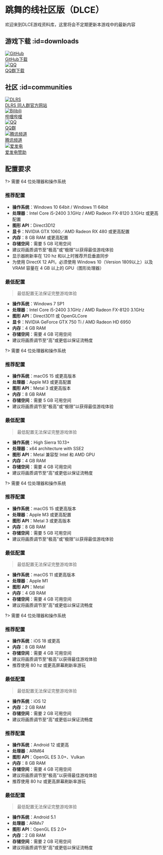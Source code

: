 # 跳舞的线社区版（DLCE）

欢迎来到DLCE游戏资料库，这里将会不定期更新本游戏中的最新内容

## 游戏下载 :id=downloads

<div class="icon-grid">
  <a class="icon-grid-group" href="https://github.com/DL-Community/DancingLine-CommunityEdition" target="_blank">
    <div class="icon-grid-item">
      <img class="icon-grid-img" src="/lib/img/github-mark.png" alt="GitHub">
      <div class="icon-grid-label">GitHub下载</div>
    </div>
  </a>

  <a class="icon-grid-group" href="#/dlce-group/about">
    <div class="icon-grid-item">
      <img class="icon-grid-img" src="/lib/img/qq.png" alt="QQ">
      <div class="icon-grid-label">QQ群下载</div>
    </div>
  </a>
</div>

## 社区 :id=communities

<div class="icon-grid">
  <a class="icon-grid-group" href="https://chinadlrs.com/app/?id=25" target="_blank">
    <div class="icon-grid-item">
          <img class="icon-grid-img" src="/lib/img/dlrs.png" alt="DLRS">
          <div class="icon-grid-label">DLRS 同人群官方网站</div>
    </div>
  </a>

  <a class="icon-grid-group" href="https://space.bilibili.com/187016314" target="_blank">
    <div class="icon-grid-item">
      <img class="icon-grid-img" src="/lib/img/bili.png" alt="Bilibili">
      <div class="icon-grid-label">哔哩哔哩</div>
    </div>
  </a>

  <a class="icon-grid-group" href="#/dlce-group/about">
    <div class="icon-grid-item">
      <img class="icon-grid-img" src="/lib/img/qq.png" alt="QQ">
      <div class="icon-grid-label">QQ群</div>
    </div>
  </a>

  <a class="icon-grid-group" href="https://pd.qq.com/s/2njtk4vj2" target="_blank">
    <div class="icon-grid-item">
      <img class="icon-grid-img" src="/lib/img/qq-channel.png" alt="腾讯频道">
      <div class="icon-grid-label">腾讯频道</div>
    </div>
  </a>

  <a class="icon-grid-group" href="https://afdian.com/a/fengyanDL" target="_blank">
    <div class="icon-grid-item">
      <img class="icon-grid-img" src="/lib/img/afdian.png" alt="爱发电">
      <div class="icon-grid-label">爱发电赞助</div>
    </div>
  </a>
</div>

## 配置要求

<!-- tabs:start -->

<!-- tab:Windows -->

?> 需要 64 位处理器和操作系统
### 推荐配置
- **操作系统**：Windows 10 64bit / Windows 11 64bit
- **处理器**：Intel Core i5-2400 3.1GHz / AMD Radeon FX-8120 3.1GHz 或更高配置
- **图形 API**：Direct3D12
- **显卡**：NVIDIA GTX 1060／AMD Radeon RX 480 或更高配置
- **内存**：8 GB RAM 或更高配置
- **存储空间**：需要 5 GB 可用空间
- 建议将画质调节至“极高”或“极限”以获得最佳游戏体验
- 显示器刷新率在 120 hz 和以上时推荐开启垂直同步
- 为使用 DirectX 12 API，必须使用 Windows 10（Version 1809以上）以及 VRAM 容量在 4 GB 以上的 GPU（图形处理器）

### 最低配置
> 最低配置无法保证完整游戏体验
- **操作系统**：Windows 7 SP1
- **处理器**：Intel Core i5-2400 3.1GHz / AMD Radeon FX-8120 3.1GHz
- **图形 API**：Direct3D11 或 OpenGLCore
- **显卡**：NVIDIA GeForce GTX 750 Ti / AMD Radeon HD 6950
- **内存**：4 GB RAM
- **存储空间**：需要 4 GB 可用空间
- 建议将画质调节至“高”或更低以保证流畅度

<!-- tab:macOS -->

?> 需要 64 位处理器和操作系统
### 推荐配置
- **操作系统**：macOS 15 或更高版本
- **处理器**：Apple M3 或更高配置
- **图形 API**：Metal 3 或更高版本
- **内存**：8 GB RAM
- **存储空间**：需要 5 GB 可用空间
- 建议将画质调节至“极高”或“极限”以获得最佳游戏体验

### 最低配置
> 最低配置无法保证完整游戏体验
- **操作系统**：High Sierra 10.13+
- **处理器**：x64 architecture with SSE2
- **图形 API**：Metal 兼容型 Intel 和 AMD GPU
- **内存**：4 GB RAM
- **存储空间**：需要 4 GB 可用空间
- 建议将画质调节至“高”或更低以保证流畅度

<!-- tab:iOS on Mac -->

?> 需要 64 位处理器和操作系统
### 推荐配置
- **操作系统**：macOS 15 或更高版本
- **处理器**：Apple M3 或更高配置
- **图形 API**：Metal 3 或更高版本
- **内存**：8 GB RAM
- **存储空间**：需要 5 GB 可用空间
- 建议将画质调节至“极高”或“极限”以获得最佳游戏体验

### 最低配置
> 最低配置无法保证完整游戏体验
- **操作系统**：macOS 11 或更高版本
- **处理器**：Apple M1
- **图形 API**：Metal
- **内存**：4 GB RAM
- **存储空间**：需要 4 GB 可用空间
- 建议将画质调节至“高”或更低以保证流畅度

<!-- tab:iOS -->

?> 需要 64 位处理器和操作系统
### 推荐配置
- **操作系统**：iOS 18 或更高
- **内存**：8 GB RAM
- **存储空间**：需要 4 GB 可用空间
- 建议将画质调节至“极高”以获得最佳游戏体验
- 推荐使用 80 hz 或更高屏幕刷新率游玩

### 最低配置
> 最低配置无法保证完整游戏体验
- **操作系统**：iOS 12
- **内存**：2 GB RAM
- **存储空间**：需要 2 GB 可用空间
- 建议将画质调节至“高”或更低以保证流畅度

<!-- tab:Android -->

### 推荐配置
- **操作系统**：Android 12 或更高
- **处理器**：ARM64
- **图形 API**：OpenGL ES 3.0+、Vulkan
- **内存**：8 GB RAM
- **存储空间**：需要 4 GB 可用空间
- 建议将画质调节至“极高”以获得最佳游戏体验
- 推荐使用 80 hz 或更高屏幕刷新率游玩

### 最低配置
> 最低配置无法保证完整游戏体验
- **操作系统**：Android 5.1
- **处理器**：ARMv7
- **图形 API**：OpenGL ES 2.0+
- **内存**：2 GB RAM
- **存储空间**：需要 2 GB 可用空间
- 建议将画质调节至“高”或更低以保证流畅度

<!-- tabs:end -->